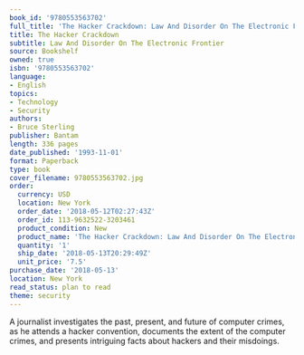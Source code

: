 ```yaml
---
book_id: '9780553563702'
full_title: 'The Hacker Crackdown: Law And Disorder On The Electronic Frontier'
title: The Hacker Crackdown
subtitle: Law And Disorder On The Electronic Frontier
source: Bookshelf
owned: true
isbn: '9780553563702'
language:
- English
topics:
- Technology
- Security
authors:
- Bruce Sterling
publisher: Bantam
length: 336 pages
date_published: '1993-11-01'
format: Paperback
type: book
cover_filename: 9780553563702.jpg
order:
  currency: USD
  location: New York
  order_date: '2018-05-12T02:27:43Z'
  order_id: 113-9632522-3203461
  product_condition: New
  product_name: 'The Hacker Crackdown: Law And Disorder On The Electronic Frontier'
  quantity: '1'
  ship_date: '2018-05-13T20:29:49Z'
  unit_price: '7.5'
purchase_date: '2018-05-13'
location: New York
read_status: plan to read
theme: security
---
```

A journalist investigates the past, present, and future of computer crimes, as he attends a hacker convention, documents the extent of the computer crimes, and presents intriguing facts about hackers and their misdoings.
